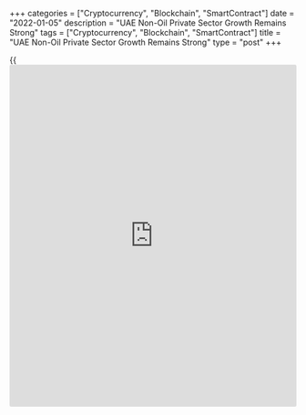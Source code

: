 +++
categories = ["Cryptocurrency", "Blockchain", "SmartContract"]
date = "2022-01-05"
description = "UAE Non-Oil Private Sector Growth Remains Strong"
tags = ["Cryptocurrency", "Blockchain", "SmartContract"]
title = "UAE Non-Oil Private Sector Growth Remains Strong"
type = "post"
+++

{{<iframe id="large-banner" src="https://www.bounty.group/#slide=1.0" width="100%" height="600" scrolling="no" style="border: 0px solid rgb(216, 221, 230); border-radius: 3px;">}}

The UAE non-oil private sector growth eased slightly in December, survey
results from IHS Markit showed on Wednesday.

The Purchasing Managers' Index dropped to 55.6 in December from 55.9 in
November. A score above 50 indicates expansion.

New orders increased sharply in December and new export orders expanded.

Output increased in December and backlogs of work rose for the sixth
straight month.

Input prices rose sharply in December, while output charges declined for
the fifth straight month.

Business confidence for the next 12 months dropped to the lowest in
three months.

"The next few months may prove more challenging, however, depending on
how the Omicron variant impacts worldwide travel and local
restrictions," David Owen, an economist at IHS Markit, said.

For comments and feedback [contact](https://www.playgroundfx.com/contact/): editorial@rtt[news](https://www.letsplayfx.com/blog/forex-news-website/).com

[Economic News][1]

 **What parts of the world are seeing the best (and worst) economic
performances lately? Click[here][2] to check out our [Econ Scorecard][2]
and find out! See up-to-the-moment [ranking](https://www.playgroundfx.com/blog/crypto-exchange-ranking/)s for the best and worst
performers in [GDP][3], [unemployment rate][4], [inflation][5] and much
more.**

   1. www.rtt[news](https://www.letsplayfx.com/blog/forex-news-website/).com/Content/EconomicNews.aspx
   2. www.rtt[news](https://www.letsplayfx.com/blog/forex-news-website/).com/economic-scorecard/world-rank/retail-sales/highest-performance.aspx
   3. www.rtt[news](https://www.letsplayfx.com/blog/forex-news-website/).com/economic-scorecard/world-rank/GDP/highest-performance.aspx
   4. www.rtt[news](https://www.letsplayfx.com/blog/forex-news-website/).com/economic-scorecard/world-rank/unemployment-rate/lowest-performance.aspx
   5. www.rtt[news](https://www.letsplayfx.com/blog/forex-news-website/).com/economic-scorecard/world-rank/CPI/highest-performance.aspx